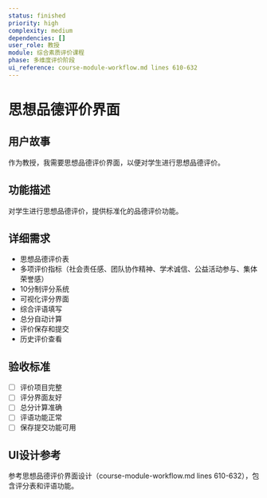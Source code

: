 ```yaml
---
status: finished
priority: high
complexity: medium
dependencies: []
user_role: 教授
module: 综合素质评价课程
phase: 多维度评价阶段
ui_reference: course-module-workflow.md lines 610-632
---
```


# 思想品德评价界面

## 用户故事
作为教授，我需要思想品德评价界面，以便对学生进行思想品德评价。

## 功能描述
对学生进行思想品德评价，提供标准化的品德评价功能。

## 详细需求
- 思想品德评价表
- 多项评价指标（社会责任感、团队协作精神、学术诚信、公益活动参与、集体荣誉感）
- 10分制评分系统
- 可视化评分界面
- 综合评语填写
- 总分自动计算
- 评价保存和提交
- 历史评价查看

## 验收标准
- [ ] 评价项目完整
- [ ] 评分界面友好
- [ ] 总分计算准确
- [ ] 评语功能正常
- [ ] 保存提交功能可用

## UI设计参考
参考思想品德评价界面设计（course-module-workflow.md lines 610-632），包含评分表和评语功能。